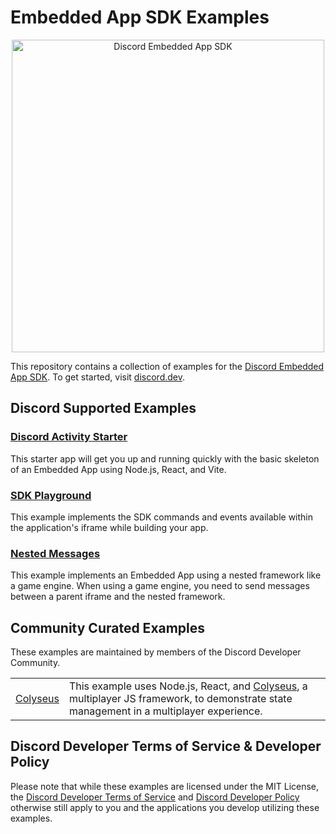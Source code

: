 # Embedded App SDK Examples

<p align="center">
  <img src="https://github.com/discord/embedded-app-sdk/raw/main/assets/discord-embedded-apps.svg" alt="Discord Embedded App SDK" width="500" />
<p>

This repository contains a collection of examples for the [Discord Embedded App SDK](https://github.com/discord/embedded-app-sdk).  To get started, visit [discord.dev](https://discord.dev).

## Discord Supported Examples

### [Discord Activity Starter](discord-activity-starter)

This starter app will get you up and running quickly with the basic skeleton of an Embedded App using Node.js, React, and Vite.

### [SDK Playground](sdk-playground)

This example implements the SDK commands and events available within the application's iframe while building your app.

### [Nested Messages](nested-messages)

This example implements an Embedded App using a nested framework like a game engine. When using a game engine, you need to send messages between a parent iframe and the nested framework.

## Community Curated Examples

These examples are maintained by members of the Discord Developer Community.

| | |
|-|-|
| [Colyseus](https://github.com/colyseus/discord-embedded-app-sdk) | This example uses Node.js, React, and [Colyseus](https://colyseus.io/), a multiplayer JS framework, to demonstrate state management in a multiplayer experience.  |

## Discord Developer Terms of Service & Developer Policy

Please note that while these examples are licensed under the MIT License, the [Discord Developer Terms of Service](https://discord.com/developers/docs/policies-and-agreements/developer-terms-of-service) and [Discord Developer Policy](https://discord.com/developers/docs/policies-and-agreements/developer-policy) otherwise still apply to you and the applications you develop utilizing these examples.
